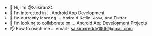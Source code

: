 - 👋 Hi, I’m @Saikiran24
- 👀 I’m interested in ... Android App Development
- 🌱 I’m currently learning ... Android Kotlin, Java, and Flutter
- 💞️ I’m looking to collaborate on ... Android App Development Projects
- 📫 How to reach me ... email - saikiranreddy1006@gmail.com

<!---
Saikiran24/Saikiran24 is a ✨ special ✨ repository because its `README.md` (this file) appears on your GitHub profile.
You can click the Preview link to take a look at your changes.
--->

